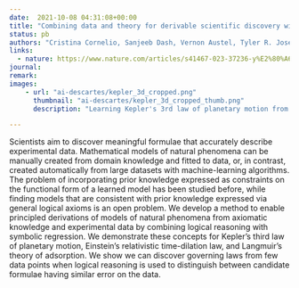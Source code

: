 ```yaml
---
date:  2021-10-08 04:31:08+00:00
title: "Combining data and theory for derivable scientific discovery with AI-Descartes"
status: pb
authors: "Cristina Cornelio, Sanjeeb Dash, Vernon Austel, Tyler R. Josephson, Joao Goncalves, Kenneth Clarkson, Nimrod Megiddo, Bachir El Khadir, Lior Horesh"
links: 
  - nature: https://www.nature.com/articles/s41467-023-37236-y%E2%80%A6
journal: 
remark: 
images:
    - url: "ai-descartes/kepler_3d_cropped.png"
      thumbnail: "ai-descartes/kepler_3d_cropped_thumb.png"
      description: "Learning Kepler's 3rd law of planetary motion from data and background theory."

---
```


Scientists aim to discover meaningful formulae that accurately describe experimental data. Mathematical models of natural phenomena can be manually created from domain knowledge and fitted to data, or, in contrast, created automatically from large datasets with machine-learning algorithms. The problem of incorporating prior knowledge expressed as constraints on the functional form of a learned model has been studied before, while finding models that are consistent with prior knowledge expressed via general logical axioms is an open problem. We develop a method to enable principled derivations of models of natural phenomena from axiomatic knowledge and experimental data by combining logical reasoning with symbolic regression. We demonstrate these concepts for Kepler’s third law of planetary motion, Einstein’s relativistic time-dilation law, and Langmuir’s theory of adsorption. We show we can discover governing laws from few data points when logical reasoning is used to distinguish between candidate formulae having similar error on the data.
